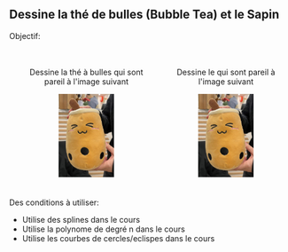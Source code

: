 ## Dessine la thé de bulles (Bubble Tea) et le Sapin

Objectif: 
<div style="display:flex;justify-content: space-between">
<div style="text-align: center; margin: 10px; padding: 10px">
<p>Dessine la thé à bulles qui sont pareil à l'image suivant</p>
<img src="https://raw.githubusercontent.com/linhdangvu/bubbletea-sapin/main/bubbletea.jpg" alt="Bubble Tea" style="width:100px; height: 150px">
</div>
<div style="text-align: center; margin: 10px;  padding: 10px">
<p>Dessine le qui sont pareil à l'image suivant</p>
<img src="https://raw.githubusercontent.com/linhdangvu/bubbletea-sapin/main/bubbletea.jpg" alt="Bubble Tea" style="width:100px; height: 150px">
</div>
</div>

Des conditions à utiliser:
- Utilise des splines dans le cours
- Utilise la polynome de degré n dans le cours
- Utilise les courbes de cercles/eclispes dans le cours